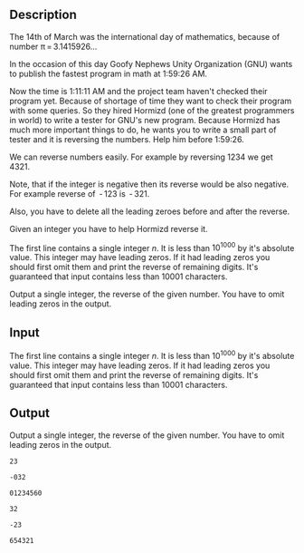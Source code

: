 ## Description

<div><p>The 14th of March was the international day of mathematics, because of number <span class="tex-span">π = 3.1415926..</span>.</p><p>In the occasion of this day Goofy Nephews Unity Organization (GNU) wants to publish the fastest program in math at 1:59:26 AM. </p><p>Now the time is 1:11:11 AM and the project team haven't checked their program yet. Because of shortage of time they want to check their program with some queries. So they hired Hormizd (one of the greatest programmers in world) to write a tester for GNU's new program. Because Hormizd has much more important things to do, he wants you to write a small part of tester and it is reversing the numbers. Help him before 1:59:26.</p><p>We can reverse numbers easily. For example by reversing <span class="tex-span">1234</span> we get <span class="tex-span">4321</span>.</p><p>Note, that if the integer is negative then its reverse would be also negative. For example reverse of <span class="tex-span"> - 123</span> is <span class="tex-span"> - 321</span>.</p><p>Also, you have to delete all the leading zeroes before and after the reverse.</p><p>Given an integer you have to help Hormizd reverse it.</p></div><div class="input-specification"><p>The first line contains a single integer <span class="tex-span"><i>n</i></span>. It is less than <span class="tex-span">10<sup class="upper-index">1000</sup></span> by it's absolute value. This integer may have leading zeros. If it had leading zeros you should first omit them and print the reverse of remaining digits. It's guaranteed that input contains less than 10001 characters.</p></div><div class="output-specification"><p>Output a single integer, the reverse of the given number. You have to omit leading zeros in the output.</p></div>

## Input

<p>The first line contains a single integer <span class="tex-span"><i>n</i></span>. It is less than <span class="tex-span">10<sup class="upper-index">1000</sup></span> by it's absolute value. This integer may have leading zeros. If it had leading zeros you should first omit them and print the reverse of remaining digits. It's guaranteed that input contains less than 10001 characters.</p>

## Output

<p>Output a single integer, the reverse of the given number. You have to omit leading zeros in the output.</p>





```input1
23

```




```input2
-032

```




```input3
01234560

```




```output1
32

```




```output2
-23

```




```output3
654321

```


